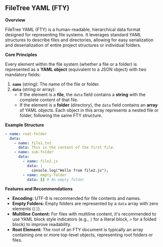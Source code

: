 ## FileTree YAML (FTY)

**Overview**

FileTree YAML (FTY) is a human-readable, hierarchical data format designed for representing file systems. It leverages standard YAML structures to describe files and directories, allowing for easy serialization and deserialization of entire project structures or individual folders.

**Core Principles**

Every element within the file system (whether a file or a folder) is represented as a **YAML object** (equivalent to a JSON object) with two mandatory fields:

1.  **`name`** (string): The name of the file or folder.
2.  **`data`** (string or array):
      * If the element is a **file**, the `data` field contains a **string** with the complete content of that file.
      * If the element is a **folder** (directory), the `data` field contains an **array** of YAML objects. Each object in this array represents a nested file or folder, following the same FTY structure.

**Example Structure**

```yaml
- name: root-folder
  data:
    - name: file1.txt
      data: This is the content of the first file.
    - name: sub-folder
      data:
        - name: file2.js
          data: |
            console.log("Hello from file2.js");
        - name: empty-folder
          data: [] # An empty folder
```

**Features and Recommendations**

  * **Encoding:** UTF-8 is recommended for file contents and names.
  * **Empty Folders:** Empty folders are represented by a `data` array with zero elements (`[]`).
  * **Multiline Content:** For files with multiline content, it's recommended to use YAML block style indicators (e.g., `|` for a literal block, `>` for a folded block) to improve readability.
  * **Root Element:** The root of an FTY document is typically an array containing one or more top-level objects, representing root folders or files.